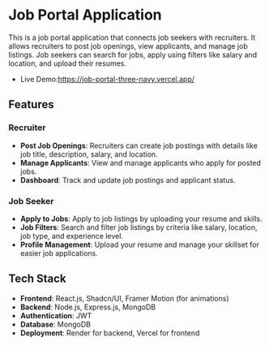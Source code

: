 # Job Portal Application

This is a job portal application that connects job seekers with recruiters. It allows recruiters to post job openings, view applicants, and manage job listings. Job seekers can search for jobs, apply using filters like salary and location, and upload their resumes.

- Live Demo:https://job-portal-three-navy.vercel.app/

## Features

### Recruiter
- **Post Job Openings**: Recruiters can create job postings with details like job title, description, salary, and location.
- **Manage Applicants**: View and manage applicants who apply for posted jobs.
- **Dashboard**: Track and update job postings and applicant status.

### Job Seeker
- **Apply to Jobs**: Apply to job listings by uploading your resume and skills.
- **Job Filters**: Search and filter job listings by criteria like salary, location, job type, and experience level.
- **Profile Management**: Upload your resume and manage your skillset for easier job applications.

## Tech Stack

- **Frontend**: React.js, Shadcn/UI, Framer Motion (for animations)
- **Backend**: Node.js, Express.js, MongoDB
- **Authentication**:  JWT
- **Database**: MongoDB
- **Deployment**: Render for backend, Vercel for frontend
